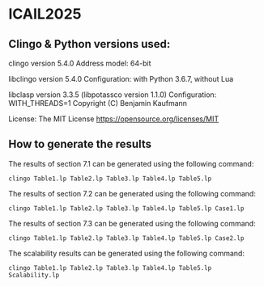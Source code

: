 # ICAIL2025

## Clingo & Python versions used: 
clingo version 5.4.0
Address model: 64-bit

libclingo version 5.4.0
Configuration: with Python 3.6.7, without Lua

libclasp version 3.3.5 (libpotassco version 1.1.0)
Configuration: WITH_THREADS=1
Copyright (C) Benjamin Kaufmann

License: The MIT License <https://opensource.org/licenses/MIT>

## How to generate the results
The results of section 7.1 can be generated using the following command:

`clingo Table1.lp Table2.lp Table3.lp Table4.lp Table5.lp` 

The results of section 7.2 can be generated using the following command:

`clingo Table1.lp Table2.lp Table3.lp Table4.lp Table5.lp Case1.lp`

The results of section 7.3 can be generated using the following command:

`clingo Table1.lp Table2.lp Table3.lp Table4.lp Table5.lp Case2.lp`

The scalability results can be generated using the following command: 

`clingo Table1.lp Table2.lp Table3.lp Table4.lp Table5.lp Scalability.lp`



